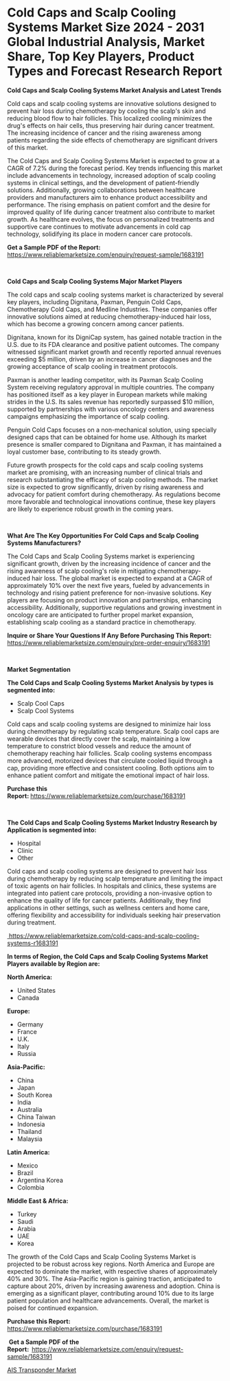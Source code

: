 <p><h1>Cold Caps and Scalp Cooling Systems Market Size 2024 - 2031 Global Industrial Analysis, Market Share, Top Key Players, Product Types and Forecast Research Report</h1></p><p><strong>Cold Caps and Scalp Cooling Systems Market Analysis and Latest Trends</strong></p>
<p><p>Cold caps and scalp cooling systems are innovative solutions designed to prevent hair loss during chemotherapy by cooling the scalp's skin and reducing blood flow to hair follicles. This localized cooling minimizes the drug's effects on hair cells, thus preserving hair during cancer treatment. The increasing incidence of cancer and the rising awareness among patients regarding the side effects of chemotherapy are significant drivers of this market.</p><p>The Cold Caps and Scalp Cooling Systems Market is expected to grow at a CAGR of 7.2% during the forecast period. Key trends influencing this market include advancements in technology, increased adoption of scalp cooling systems in clinical settings, and the development of patient-friendly solutions. Additionally, growing collaborations between healthcare providers and manufacturers aim to enhance product accessibility and performance. The rising emphasis on patient comfort and the desire for improved quality of life during cancer treatment also contribute to market growth. As healthcare evolves, the focus on personalized treatments and supportive care continues to motivate advancements in cold cap technology, solidifying its place in modern cancer care protocols.</p></p>
<p><strong>Get a Sample PDF of the Report:&nbsp;</strong> <a href="https://www.reliablemarketsize.com/enquiry/request-sample/1683191?utm_campaign=1939&utm_medium=2&utm_source=Github&utm_content=ia&utm_term=30122024&utm_id=cold-caps-and-scalp-cooling-systems">https://www.reliablemarketsize.com/enquiry/request-sample/1683191</a></p>
<p>&nbsp;</p>
<p><strong>Cold Caps and Scalp Cooling Systems Major Market Players</strong></p>
<p><p>The cold caps and scalp cooling systems market is characterized by several key players, including Dignitana, Paxman, Penguin Cold Caps, Chemotherapy Cold Caps, and Medline Industries. These companies offer innovative solutions aimed at reducing chemotherapy-induced hair loss, which has become a growing concern among cancer patients.</p><p>Dignitana, known for its DigniCap system, has gained notable traction in the U.S. due to its FDA clearance and positive patient outcomes. The company witnessed significant market growth and recently reported annual revenues exceeding $5 million, driven by an increase in cancer diagnoses and the growing acceptance of scalp cooling in treatment protocols.</p><p>Paxman is another leading competitor, with its Paxman Scalp Cooling System receiving regulatory approval in multiple countries. The company has positioned itself as a key player in European markets while making strides in the U.S. Its sales revenue has reportedly surpassed $10 million, supported by partnerships with various oncology centers and awareness campaigns emphasizing the importance of scalp cooling.</p><p>Penguin Cold Caps focuses on a non-mechanical solution, using specially designed caps that can be obtained for home use. Although its market presence is smaller compared to Dignitana and Paxman, it has maintained a loyal customer base, contributing to its steady growth.</p><p>Future growth prospects for the cold caps and scalp cooling systems market are promising, with an increasing number of clinical trials and research substantiating the efficacy of scalp cooling methods. The market size is expected to grow significantly, driven by rising awareness and advocacy for patient comfort during chemotherapy. As regulations become more favorable and technological innovations continue, these key players are likely to experience robust growth in the coming years.</p></p>
<p>&nbsp;</p>
<p><strong>What Are The Key Opportunities For Cold Caps and Scalp Cooling Systems Manufacturers?</strong></p>
<p><p>The Cold Caps and Scalp Cooling Systems market is experiencing significant growth, driven by the increasing incidence of cancer and the rising awareness of scalp cooling's role in mitigating chemotherapy-induced hair loss. The global market is expected to expand at a CAGR of approximately 10% over the next five years, fueled by advancements in technology and rising patient preference for non-invasive solutions. Key players are focusing on product innovation and partnerships, enhancing accessibility. Additionally, supportive regulations and growing investment in oncology care are anticipated to further propel market expansion, establishing scalp cooling as a standard practice in chemotherapy.</p></p>
<p><strong>Inquire or Share Your Questions If Any Before Purchasing This Report:</strong> <a href="https://www.reliablemarketsize.com/enquiry/pre-order-enquiry/1683191?utm_campaign=1939&utm_medium=2&utm_source=Github&utm_content=ia&utm_term=30122024&utm_id=cold-caps-and-scalp-cooling-systems">https://www.reliablemarketsize.com/enquiry/pre-order-enquiry/1683191</a></p>
<p>&nbsp;</p>
<p><strong>Market Segmentation</strong></p>
<p><strong>The Cold Caps and Scalp Cooling Systems Market Analysis by types is segmented into:</strong></p>
<p><ul><li>Scalp Cool Caps</li><li>Scalp Cool Systems</li></ul></p>
<p><p>Cold caps and scalp cooling systems are designed to minimize hair loss during chemotherapy by regulating scalp temperature. Scalp cool caps are wearable devices that directly cover the scalp, maintaining a low temperature to constrict blood vessels and reduce the amount of chemotherapy reaching hair follicles. Scalp cooling systems encompass more advanced, motorized devices that circulate cooled liquid through a cap, providing more effective and consistent cooling. Both options aim to enhance patient comfort and mitigate the emotional impact of hair loss.</p></p>
<p><strong>Purchase this Report:&nbsp;</strong><a href="https://www.reliablemarketsize.com/purchase/1683191?utm_campaign=1939&utm_medium=2&utm_source=Github&utm_content=ia&utm_term=30122024&utm_id=cold-caps-and-scalp-cooling-systems">https://www.reliablemarketsize.com/purchase/1683191</a></p>
<p>&nbsp;</p>
<p><strong>The Cold Caps and Scalp Cooling Systems Market Industry Research by Application is segmented into:</strong></p>
<p><ul><li>Hospital</li><li>Clinic</li><li>Other</li></ul></p>
<p><p>Cold caps and scalp cooling systems are designed to prevent hair loss during chemotherapy by reducing scalp temperature and limiting the impact of toxic agents on hair follicles. In hospitals and clinics, these systems are integrated into patient care protocols, providing a non-invasive option to enhance the quality of life for cancer patients. Additionally, they find applications in other settings, such as wellness centers and home care, offering flexibility and accessibility for individuals seeking hair preservation during treatment.</p></p>
<p><a href="https://www.reliablemarketsize.com/cold-caps-and-scalp-cooling-systems-r1683191?utm_campaign=1939&utm_medium=2&utm_source=Github&utm_content=ia&utm_term=30122024&utm_id=cold-caps-and-scalp-cooling-systems">&nbsp;https://www.reliablemarketsize.com/cold-caps-and-scalp-cooling-systems-r1683191</a></p>
<p><strong>In terms of Region, the Cold Caps and Scalp Cooling Systems Market Players available by Region are:</strong></p>
<p>
    <p> <strong> North America: </strong>
        <ul>
            <li>United States</li>
            <li>Canada</li>
        </ul>
        </p> 
    <p> <strong> Europe: </strong>
        <ul>
            <li>Germany</li>
            <li>France</li>
            <li>U.K.</li>
            <li>Italy</li>
            <li>Russia</li>
        </ul>
        </p> 
    <p> <strong> Asia-Pacific: </strong>
        <ul>
            <li>China</li>
            <li>Japan</li>
            <li>South Korea</li>
            <li>India</li>
            <li>Australia</li>
            <li>China Taiwan</li>
            <li>Indonesia</li>
            <li>Thailand</li>
            <li>Malaysia</li>
        </ul>
        </p> 
    <p> <strong> Latin America: </strong>
        <ul>
            <li>Mexico</li>
            <li>Brazil</li>
            <li>Argentina Korea</li>
            <li>Colombia</li>
        </ul>
        </p> 
    <p> <strong> Middle East & Africa: </strong>
        <ul>
            <li>Turkey</li>
            <li>Saudi</li>
            <li>Arabia</li>
            <li>UAE</li>
            <li>Korea</li>
        </ul>
    </p>
    </p>
<p><p>The growth of the Cold Caps and Scalp Cooling Systems Market is projected to be robust across key regions. North America and Europe are expected to dominate the market, with respective shares of approximately 40% and 30%. The Asia-Pacific region is gaining traction, anticipated to capture about 20%, driven by increasing awareness and adoption. China is emerging as a significant player, contributing around 10% due to its large patient population and healthcare advancements. Overall, the market is poised for continued expansion.</p></p>
<p><strong>Purchase this Report: </strong><a href="https://www.reliablemarketsize.com/purchase/1683191?utm_campaign=1939&utm_medium=2&utm_source=Github&utm_content=ia&utm_term=30122024&utm_id=cold-caps-and-scalp-cooling-systems">https://www.reliablemarketsize.com/purchase/1683191</a></p>
<p>&nbsp;<strong>Get a Sample PDF of the Report:&nbsp;&nbsp;</strong><a href="https://www.reliablemarketsize.com/enquiry/request-sample/1683191?utm_campaign=1939&utm_medium=2&utm_source=Github&utm_content=ia&utm_term=30122024&utm_id=cold-caps-and-scalp-cooling-systems">https://www.reliablemarketsize.com/enquiry/request-sample/1683191</a></p>
<p><strong></strong></p>
<p><p><a href="https://github.com/PeterParrish5/Market-Research-Report-List-7/blob/main/ais-transponder-market.md?utm_campaign=1939&utm_medium=2&utm_source=Github&utm_content=ia&utm_term=30122024&utm_id=cold-caps-and-scalp-cooling-systems">AIS Transponder Market</a></p></p>